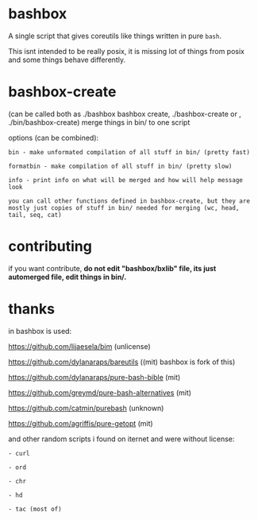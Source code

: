 # bashbox

A single script that gives coreutils like things written in pure `bash`.

This isnt intended to be really posix, it is missing lot of things from posix and some things behave differently.

# bashbox-create
(can be called both as ./bashbox bashbox create, ./bashbox-create or , ./bin/bashbox-create)
merge things in bin/ to one script

options (can be combined):

	bin - make unformated compilation of all stuff in bin/ (pretty fast)

	formatbin - make compilation of all stuff in bin/ (pretty slow)

	info - print info on what will be merged and how will help message look

	you can call other functions defined in bashbox-create, but they are mostly just copies of stuff in bin/ needed for merging (wc, head, tail, seq, cat)
	
# contributing
if you want contribute, **do not edit "bashbox/bxlib" file, its just automerged file, edit things in bin/.**

# thanks
in bashbox is used:

https://github.com/lijaesela/bim (unlicense)

https://github.com/dylanaraps/bareutils ((mit) bashbox is fork of this)

https://github.com/dylanaraps/pure-bash-bible (mit)

https://github.com/greymd/pure-bash-alternatives (mit)

https://github.com/catmin/purebash (unknown)

https://github.com/agriffis/pure-getopt (mit)

and other random scripts i found on iternet and were without license:

	- curl
	
	- ord
	
	- chr
	
	- hd
	
	- tac (most of)


